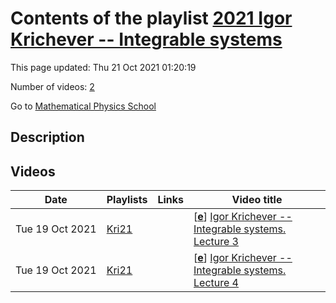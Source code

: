 # Contents of the playlist [2021 Igor Krichever -- Integrable systems](https://www.youtube.com/playlist?list=PLLGkFbxve672FSoeyhuPicPlKD3Tqz9J9)

This page updated: Thu 21 Oct 2021 01:20:19

Number of videos: [2](#videos)

Go to [Mathematical Physics School](../README.md)

## Description



## Videos

|Date|Playlists|Links|Video title|
|---|---|---|---|
| Tue&nbsp;19&nbsp;Oct&nbsp;2021 | [Kri21](../playlists/Kri21 "2021 Igor Krichever -- Integrable systems") |  | [[**e**](https://studio.youtube.com/video/dE2xjS5kk6A/edit "Edit")] [Igor Krichever -- Integrable systems. Lecture 3](https://www.youtube.com/watch?v=dE2xjS5kk6A&list=PLLGkFbxve672FSoeyhuPicPlKD3Tqz9J9) |
| Tue&nbsp;19&nbsp;Oct&nbsp;2021 | [Kri21](../playlists/Kri21 "2021 Igor Krichever -- Integrable systems") |  | [[**e**](https://studio.youtube.com/video/5q5DAXptW7o/edit "Edit")] [Igor Krichever -- Integrable systems. Lecture 4](https://www.youtube.com/watch?v=5q5DAXptW7o&list=PLLGkFbxve672FSoeyhuPicPlKD3Tqz9J9) |
